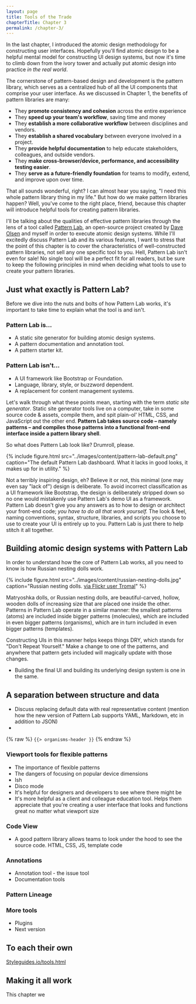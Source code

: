 ```yaml
---
layout: page
title: Tools of the Trade
chapterTitle: Chapter 3
permalink: /chapter-3/
---
```


In the last chapter, I introduced the atomic design methodology for constructing user interfaces. Hopefully you'll find atomic design to be a helpful mental model for constructing UI design systems, but now it's time to climb down from the ivory tower and actually put atomic design into practice *in the real world*.

The cornerstone of pattern-based design and development is the pattern library, which serves as a centralized hub of all the UI components that comprise your user interface. As we discussed in Chapter 1, the benefits of pattern libraries are many:

- They **promote consistency and cohesion** across the entire experience
- They **speed up your team's workflow**, saving time and money
- They **establish a more collaborative workflow** between disciplines and vendors.
- They **establish a shared vocabulary** between everyone involved in a project.
- They **provide helpful documentation** to help educate stakeholders, colleagues, and outside vendors.
- They **make cross-browser/device, performance, and accessibility testing easier**.
- They **serve as a future-friendly foundation** for teams to modify, extend, and improve upon over time.

That all sounds wonderful, right? I can almost hear you saying, "I need this whole pattern library thing in my life." But how do we make pattern libraries happen? Well, you've come to the right place, friend, because this chapter will introduce helpful tools for creating pattern libraries. 

I'll be talking about the qualities of effective pattern libraries through the lens of a tool called [Pattern Lab](http://patternlab.io), an open-source project created by [Dave Olsen](http://dmolsen.com) and myself in order to execute atomic design systems. While I'll excitedly discuss Pattern Lab and its various features, I want to stress that the point of this chapter is to cover the characteristics of well-constructed pattern libraries, not sell any one specific tool to you. Hell, Pattern Lab isn't even for sale! No single tool will be a perfect fit for all readers, but be sure to keep the following principles in mind when deciding what tools to use to create your pattern libraries.

## Just what exactly is Pattern Lab?
Before we dive into the nuts and bolts of how Pattern Lab works, it's important to take time to explain what the tool is and isn't.

### Pattern Lab is…
- A static site generator for building atomic design systems.
- A pattern documentation and annotation tool.
- A pattern starter kit.

### Pattern Lab isn't…
- A UI framework like Bootstrap or Foundation.
- Language, library, style, or buzzword dependent.
- A replacement for content management systems.

Let's walk through what these points mean, starting with the term *static site generator*. Static site generator tools live on a computer, take in some source code & assets, compile them, and spit plain-ol' HTML, CSS, and JavaScript out the other end. **Pattern Lab takes source code – namely patterns – and compiles those patterns into a functional front-end interface inside a pattern library shell**.

So what does Pattern Lab look like? Drumroll, please. 

{% include figure.html src="../images/content/pattern-lab-default.png" caption="The default Pattern Lab dashboard. What it lacks in good looks, it makes up for in utility." %}

Not a terribly inspiring design, eh? Believe it or not, this minimal (one may even say "lack of") design is deliberate. To avoid incorrect classification as a UI framework like Bootstrap, the design is deliberately stripped down so no one would mistakenly use Pattern Lab's demo UI as a framework. Pattern Lab doesn't give you any answers as to how to design or architect your front-end code; *you have to do all that work yourself.* The look & feel, naming conventions, syntax, structure, libraries, and scripts you choose to use to create your UI is entirely up to you. Pattern Lab is just there to help stitch it all together.

## Building atomic design systems with Pattern Lab
In order to understand how the core of Pattern Lab works, all you need to know is how Russian nesting dolls work. 

{% include figure.html src="../images/content/russian-nesting-dolls.jpg" caption="Russian nesting dolls. <a href='https://www.flickr.com/photos/tromal/6901848291/'>via Flickr user Tromal</a>" %}

Matryoshka dolls, or Russian nesting dolls, are beautiful-carved, hollow, wooden dolls of increasing size that are placed one inside the other. Patterns in Pattern Lab operate in a similar manner: the smallest patterns (atoms) are included inside bigger patterns (molecules), which are included in even bigger patterns (organisms), which are in turn included in even bigger patterns (templates). 

Constructing UIs in this manner helps keeps things DRY, which stands for "Don't Repeat Yourself." Make a change to one of the patterns, and anywhere that pattern gets included will magically update with those changes. 

- Building the final UI and building its underlying design system is one in the same. 

## A separation between structure and data
- Discuss replacing default data with real representative content (mention how the new version of Pattern Lab supports YAML, Markdown, etc in addition to JSON)
- 

{% raw %}
`{{> organisms-header }}`
{% endraw %}

### Viewport tools for flexible patterns
- The importance of flexible patterns
- The dangers of focusing on popular device dimensions
- Ish
- Disco mode
- It's helpful for designers and developers to see where there might be 
- It's more helpful as a client and colleague education tool. Helps them appreciate that you're creating a user interface that looks and functions great no matter what viewport size 

### Code View
- A good pattern library allows teams to look under the hood to see the source code. HTML, CSS, JS, template code

### Annotations
- Annotation tool - the issue tool
- Documentation tools

### Pattern Lineage


### More tools
- Plugins
- Next version


## To each their own
[Styleguides.io/tools.html]()

## Making it all work
This chapter we 